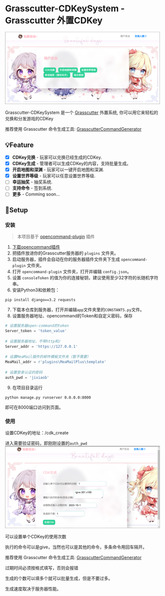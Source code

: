 
# Grasscutter-CDKeySystem - Grasscutter 外置CDKey

![img.png](img.png)

Grasscutter-CDKeySystem 是一个 [Grasscutter](https://github.com/Grasscutters/Grasscutter) 外置系统, 你可以用它来轻松的兑换和分发游戏的CDKey


推荐使用 Grasscutter 命令生成工具:
[GrasscutterCommandGenerator](https://github.com/jie65535/GrasscutterCommandGenerator)

## 💡Feature

- [x] **CDKey兑换**  - 玩家可以兑换已经生成的CDKey.
- [x] **CDKey生成**  - 管理者可以生成CDKey的内容，支持批量生成。
- [X] **开启地图和深渊**  - 玩家可以一键开启地图和深渊.
- [X] **设置世界等级**  - 玩家可以任意设置世界等级.
- [ ] **幸运抽奖**  - 抽奖系统.
- [ ] **支持命令**  - 签到系统.
- [ ] **更多**  - Comming soon...

## 🍗Setup
### 安装
 >本项目基于 [opencommand-plugin](https://github.com/jie65535/gc-opencommand-plugin) 插件
 
1. [下载opencommand插件](https://github.com/jie65535/gc-opencommand-plugin/releases)
2. 把插件放进你的Grasscutter服务器的 `plugins` 文件夹。
3. 启动服务器，插件会自动在你的服务器插件文件夹下生成 `opencommand-plugin` 文件夹。
4. 打开 `opencommand-plugin` 文件夹，打开并编辑 `config.json`。
5. 设置 `consoleToken` 的值为你的连接秘钥，建议使用至少32字符的长随机字符串。
6. 安装Python3和依赖包：
```shell
pip install django==3.2 requests
```
7. 下载本仓库到服务器，打开并编辑`app`文件夹里的`CONSTANTS.py`文件。
8. 设置服务器地址、opencommand的Token和自定义密码，保存
```python
# 设置服务器open-command的token
Server_token = 'token_value'

# 设置服务器地址，不带http和/
Server_addr = 'https://127.0.0.1'

# 设置MeaMail插件的邮件模板文件夹（暂不需要）
MeaMail_addr = r'plugins\MeaMailPlus\template'

# 设置登录认证的密码
auth_pwd = 'jixiaob'
```
9. 在项目目录运行
```shell
python manage.py runserver 0.0.0.0:8000
```
即可在8000端口访问到页面。


### 使用
设置CDKey的地址：/cdk_create

进入需要验证密码，即刚刚设置的`auth_pwd`
![img_1.png](img_1.png)

可以设置单个CDKey的使用次数

执行的命令可以是give，当然也可以是其他的命令，多条命令用回车隔开。

推荐使用 Grasscutter 命令生成工具:
[GrasscutterCommandGenerator](https://github.com/jie65535/GrasscutterCommandGenerator)

过期时间必须按格式填写，否则会报错

生成的个数可以填多个就可以批量生成，但是不要过多。

生成速度取决于服务器性能。
